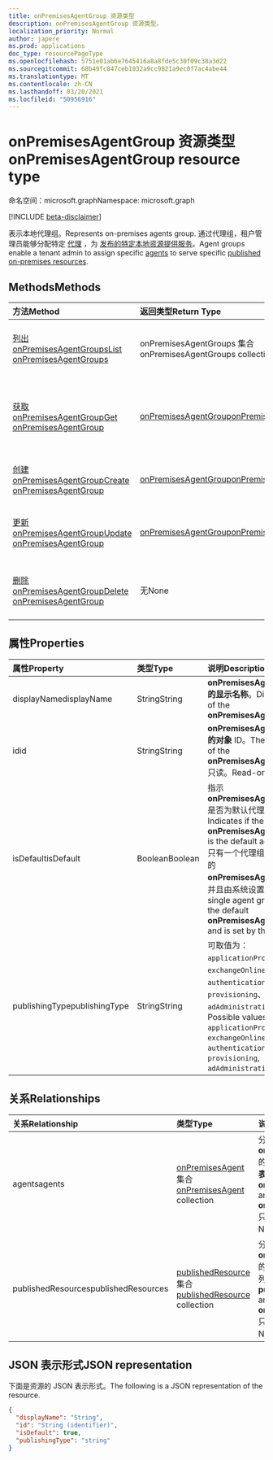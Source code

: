 ```yaml
---
title: onPremisesAgentGroup 资源类型
description: onPremisesAgentGroup 资源类型。
localization_priority: Normal
author: japere
ms.prod: applications
doc_type: resourcePageType
ms.openlocfilehash: 5751e01ab6e7645416a8a8fde5c30f09c38a3d22
ms.sourcegitcommit: 68b49fc847ceb1032a9cc9821a9ec0f7ac4abe44
ms.translationtype: MT
ms.contentlocale: zh-CN
ms.lasthandoff: 03/20/2021
ms.locfileid: "50956916"
---
```

# <a name="onpremisesagentgroup-resource-type"></a><span data-ttu-id="52e9b-103">onPremisesAgentGroup 资源类型</span><span class="sxs-lookup"><span data-stu-id="52e9b-103">onPremisesAgentGroup resource type</span></span>

<span data-ttu-id="52e9b-104">命名空间：microsoft.graph</span><span class="sxs-lookup"><span data-stu-id="52e9b-104">Namespace: microsoft.graph</span></span>

[!INCLUDE [beta-disclaimer](../../includes/beta-disclaimer.md)]

<span data-ttu-id="52e9b-105">表示本地代理组。</span><span class="sxs-lookup"><span data-stu-id="52e9b-105">Represents on-premises agents group.</span></span> <span data-ttu-id="52e9b-106">通过代理组，租户管理员能够分配特定 [代理](onpremisesagent.md) ，为 [发布的特定本地资源提供服务](publishedresource.md)。</span><span class="sxs-lookup"><span data-stu-id="52e9b-106">Agent groups enable a tenant admin to assign specific [agents](onpremisesagent.md) to serve specific [published on-premises resources](publishedresource.md).</span></span>

## <a name="methods"></a><span data-ttu-id="52e9b-107">Methods</span><span class="sxs-lookup"><span data-stu-id="52e9b-107">Methods</span></span>

| <span data-ttu-id="52e9b-108">方法</span><span class="sxs-lookup"><span data-stu-id="52e9b-108">Method</span></span>       | <span data-ttu-id="52e9b-109">返回类型</span><span class="sxs-lookup"><span data-stu-id="52e9b-109">Return Type</span></span> | <span data-ttu-id="52e9b-110">说明</span><span class="sxs-lookup"><span data-stu-id="52e9b-110">Description</span></span> |
|:-------------|:------------|:------------|
| [<span data-ttu-id="52e9b-111">列出 onPremisesAgentGroups</span><span class="sxs-lookup"><span data-stu-id="52e9b-111">List onPremisesAgentGroups</span></span>](../api/onpremisesagentgroup-list.md) | <span data-ttu-id="52e9b-112">onPremisesAgentGroups 集合</span><span class="sxs-lookup"><span data-stu-id="52e9b-112">onPremisesAgentGroups collection</span></span> | <span data-ttu-id="52e9b-113">获取 **onPremisesAgentGroup** 对象集合。</span><span class="sxs-lookup"><span data-stu-id="52e9b-113">Get an **onPremisesAgentGroup** objects collection.</span></span> |
| [<span data-ttu-id="52e9b-114">获取 onPremisesAgentGroup</span><span class="sxs-lookup"><span data-stu-id="52e9b-114">Get onPremisesAgentGroup</span></span>](../api/onpremisesagentgroup-get.md) | [<span data-ttu-id="52e9b-115">onPremisesAgentGroup</span><span class="sxs-lookup"><span data-stu-id="52e9b-115">onPremisesAgentGroup</span></span>](onpremisesagentgroup.md) | <span data-ttu-id="52e9b-116">读取 **onPremisesAgentGroup** 对象的属性和关系。</span><span class="sxs-lookup"><span data-stu-id="52e9b-116">Read the properties and relationships of an **onPremisesAgentGroup** object.</span></span> |
| [<span data-ttu-id="52e9b-117">创建 onPremisesAgentGroup</span><span class="sxs-lookup"><span data-stu-id="52e9b-117">Create onPremisesAgentGroup</span></span>](../api/onpremisesagentgroup-post.md)  | [<span data-ttu-id="52e9b-118">onPremisesAgentGroup</span><span class="sxs-lookup"><span data-stu-id="52e9b-118">onPremisesAgentGroup</span></span>](onpremisesagentgroup.md) | <span data-ttu-id="52e9b-119">创建新的 **onPremisesAgentGroup**。</span><span class="sxs-lookup"><span data-stu-id="52e9b-119">Create a new **onPremisesAgentGroup**.</span></span> |
| [<span data-ttu-id="52e9b-120">更新 onPremisesAgentGroup</span><span class="sxs-lookup"><span data-stu-id="52e9b-120">Update onPremisesAgentGroup</span></span>](../api/onpremisesagentgroup-update.md) | [<span data-ttu-id="52e9b-121">onPremisesAgentGroup</span><span class="sxs-lookup"><span data-stu-id="52e9b-121">onPremisesAgentGroup</span></span>](onpremisesagentgroup.md) | <span data-ttu-id="52e9b-122">更新 **onPremisesAgentGroup** 对象。</span><span class="sxs-lookup"><span data-stu-id="52e9b-122">Update an **onPremisesAgentGroup** object.</span></span> |
| [<span data-ttu-id="52e9b-123">删除 onPremisesAgentGroup</span><span class="sxs-lookup"><span data-stu-id="52e9b-123">Delete  onPremisesAgentGroup</span></span>](../api/onpremisesagentgroup-delete.md) | <span data-ttu-id="52e9b-124">无</span><span class="sxs-lookup"><span data-stu-id="52e9b-124">None</span></span> | <span data-ttu-id="52e9b-125">删除 **onPremisesAgentGroup** 对象。</span><span class="sxs-lookup"><span data-stu-id="52e9b-125">Delete an **onPremisesAgentGroup** object.</span></span> |

## <a name="properties"></a><span data-ttu-id="52e9b-126">属性</span><span class="sxs-lookup"><span data-stu-id="52e9b-126">Properties</span></span>

| <span data-ttu-id="52e9b-127">属性</span><span class="sxs-lookup"><span data-stu-id="52e9b-127">Property</span></span>     | <span data-ttu-id="52e9b-128">类型</span><span class="sxs-lookup"><span data-stu-id="52e9b-128">Type</span></span>        | <span data-ttu-id="52e9b-129">说明</span><span class="sxs-lookup"><span data-stu-id="52e9b-129">Description</span></span> |
|:-------------|:------------|:------------|
|<span data-ttu-id="52e9b-130">displayName</span><span class="sxs-lookup"><span data-stu-id="52e9b-130">displayName</span></span>|<span data-ttu-id="52e9b-131">String</span><span class="sxs-lookup"><span data-stu-id="52e9b-131">String</span></span>|<span data-ttu-id="52e9b-132">**onPremisesAgentGroup 的显示名称**。</span><span class="sxs-lookup"><span data-stu-id="52e9b-132">Display name of the **onPremisesAgentGroup**.</span></span>|
|<span data-ttu-id="52e9b-133">id</span><span class="sxs-lookup"><span data-stu-id="52e9b-133">id</span></span>|<span data-ttu-id="52e9b-134">String</span><span class="sxs-lookup"><span data-stu-id="52e9b-134">String</span></span>| <span data-ttu-id="52e9b-135">**onPremisesAgentGroup 的对象** ID。</span><span class="sxs-lookup"><span data-stu-id="52e9b-135">The object ID of the **onPremisesAgentGroup**.</span></span> <span data-ttu-id="52e9b-136">只读。</span><span class="sxs-lookup"><span data-stu-id="52e9b-136">Read-only.</span></span>|
|<span data-ttu-id="52e9b-137">isDefault</span><span class="sxs-lookup"><span data-stu-id="52e9b-137">isDefault</span></span>|<span data-ttu-id="52e9b-138">Boolean</span><span class="sxs-lookup"><span data-stu-id="52e9b-138">Boolean</span></span>|<span data-ttu-id="52e9b-139">指示 **onPremisesAgentGroup** 是否为默认代理组。</span><span class="sxs-lookup"><span data-stu-id="52e9b-139">Indicates if the **onPremisesAgentGroup** is the default agent group.</span></span> <span data-ttu-id="52e9b-140">只有一个代理组可以是默认的 **onPremisesAgentGroup，** 并且由系统设置。</span><span class="sxs-lookup"><span data-stu-id="52e9b-140">Only a single agent group can be the default **onPremisesAgentGroup** and is set by the system.</span></span>|
|<span data-ttu-id="52e9b-141">publishingType</span><span class="sxs-lookup"><span data-stu-id="52e9b-141">publishingType</span></span>|<span data-ttu-id="52e9b-142">String</span><span class="sxs-lookup"><span data-stu-id="52e9b-142">String</span></span>| <span data-ttu-id="52e9b-143">可取值为：`applicationProxy`、`exchangeOnline`、`authentication`、`provisioning`、`adAdministration`。</span><span class="sxs-lookup"><span data-stu-id="52e9b-143">Possible values are: `applicationProxy`, `exchangeOnline`, `authentication`, `provisioning`, `adAdministration`.</span></span>|

## <a name="relationships"></a><span data-ttu-id="52e9b-144">关系</span><span class="sxs-lookup"><span data-stu-id="52e9b-144">Relationships</span></span>

| <span data-ttu-id="52e9b-145">关系</span><span class="sxs-lookup"><span data-stu-id="52e9b-145">Relationship</span></span> | <span data-ttu-id="52e9b-146">类型</span><span class="sxs-lookup"><span data-stu-id="52e9b-146">Type</span></span>        | <span data-ttu-id="52e9b-147">说明</span><span class="sxs-lookup"><span data-stu-id="52e9b-147">Description</span></span> |
|:-------------|:------------|:------------|
|<span data-ttu-id="52e9b-148">agents</span><span class="sxs-lookup"><span data-stu-id="52e9b-148">agents</span></span>|<span data-ttu-id="52e9b-149">[onPremisesAgent](onpremisesagent.md) 集合</span><span class="sxs-lookup"><span data-stu-id="52e9b-149">[onPremisesAgent](onpremisesagent.md) collection</span></span>| <span data-ttu-id="52e9b-150">分配给 **onPremisesAgentGroup** 的 **onPremisesAgent 列表**。</span><span class="sxs-lookup"><span data-stu-id="52e9b-150">List of **onPremisesAgent** that are assigned to an **onPremisesAgentGroup**.</span></span> <span data-ttu-id="52e9b-151">只读。</span><span class="sxs-lookup"><span data-stu-id="52e9b-151">Read-only.</span></span> <span data-ttu-id="52e9b-152">可为 Null。</span><span class="sxs-lookup"><span data-stu-id="52e9b-152">Nullable.</span></span>|
|<span data-ttu-id="52e9b-153">publishedResources</span><span class="sxs-lookup"><span data-stu-id="52e9b-153">publishedResources</span></span>|<span data-ttu-id="52e9b-154">[publishedResource](publishedresource.md) 集合</span><span class="sxs-lookup"><span data-stu-id="52e9b-154">[publishedResource](publishedresource.md) collection</span></span>| <span data-ttu-id="52e9b-155">分配给 **onPremisesAgentGroup** 的 **publishedResource** 列表。</span><span class="sxs-lookup"><span data-stu-id="52e9b-155">List of **publishedResource** that are assigned to an **onPremisesAgentGroup**.</span></span> <span data-ttu-id="52e9b-156">只读。</span><span class="sxs-lookup"><span data-stu-id="52e9b-156">Read-only.</span></span> <span data-ttu-id="52e9b-157">可为 Null。</span><span class="sxs-lookup"><span data-stu-id="52e9b-157">Nullable.</span></span>|

## <a name="json-representation"></a><span data-ttu-id="52e9b-158">JSON 表示形式</span><span class="sxs-lookup"><span data-stu-id="52e9b-158">JSON representation</span></span>

<span data-ttu-id="52e9b-159">下面是资源的 JSON 表示形式。</span><span class="sxs-lookup"><span data-stu-id="52e9b-159">The following is a JSON representation of the resource.</span></span>

<!-- {
  "blockType": "resource",
  "optionalProperties": [

  ],
  "@odata.type": "microsoft.graph.onPremisesAgentGroup",
  "keyProperty": "id"
}-->

```json
{
  "displayName": "String",
  "id": "String (identifier)",
  "isDefault": true,
  "publishingType": "string"
}
```

<!-- uuid: 16cd6b66-4b1a-43a1-adaf-3a886856ed98
2019-02-04 14:57:30 UTC -->
<!-- {
  "type": "#page.annotation",
  "description": "onPremisesAgentGroup resource",
  "keywords": "",
  "section": "documentation",
  "tocPath": ""
}-->



